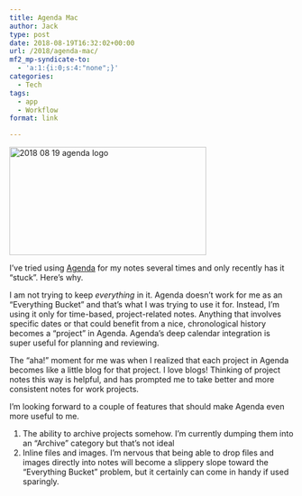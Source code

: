 ```yaml
---
title: Agenda Mac
author: Jack
type: post
date: 2018-08-19T16:32:02+00:00
url: /2018/agenda-mac/
mf2_mp-syndicate-to:
  - 'a:1:{i:0;s:4:"none";}'
categories:
  - Tech
tags:
  - app
  - Workflow
format: link

---
```

<img title="2018-08-19-agenda-logo.png" src="/wp-content/uploads/2018/08/2018-08-19-agenda-logo.png" alt="2018 08 19 agenda logo" width="349" height="192" border="0" />

I&#8217;ve tried using [Agenda][1] for my notes several times and only recently has it &#8220;stuck&#8221;. Here&#8217;s why.

I am not trying to keep _everything_ in it. Agenda doesn&#8217;t work for me as an &#8220;Everything Bucket&#8221; and that&#8217;s what I was trying to use it for. Instead, I&#8217;m using it only for time-based, project-related notes. Anything that involves specific dates or that could benefit from a nice, chronological history becomes a &#8220;project&#8221; in Agenda. Agenda&#8217;s deep calendar integration is super useful for planning and reviewing.

The &#8220;aha!&#8221; moment for me was when I realized that each project in Agenda becomes like a little blog for that project. I love blogs! Thinking of project notes this way is helpful, and has prompted me to take better and more consistent notes for work projects.

I&#8217;m looking forward to a couple of features that should make Agenda even more useful to me.

  1. The ability to archive projects somehow. I&#8217;m currently dumping them into an &#8220;Archive&#8221; category but that&#8217;s not ideal
  2. Inline files and images. I&#8217;m nervous that being able to drop files and images directly into notes will become a slippery slope toward the &#8220;Everything Bucket&#8221; problem, but it certainly can come in handy if used sparingly.

 [1]: https://agenda.com